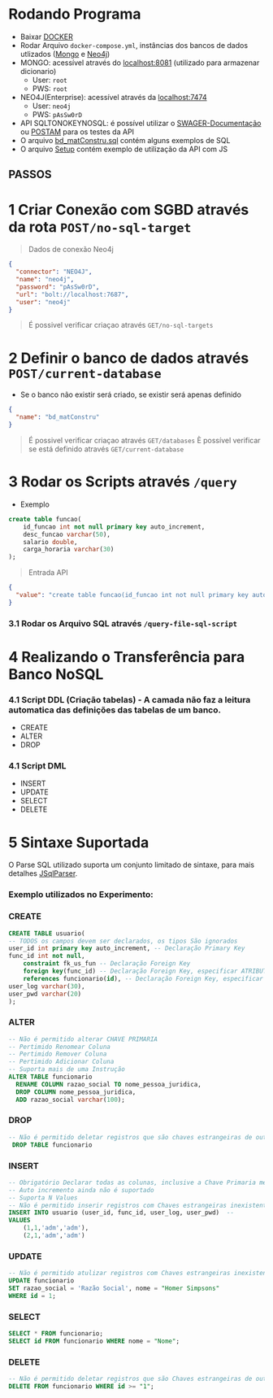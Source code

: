 # Rodando Programa

- Baixar [DOCKER](https://www.docker.com/)
- Rodar Arquivo ```docker-compose.yml```, instâncias dos bancos de dados utlizados ([Mongo](https://www.mongodb.com/) e [Neo4j](https://neo4j.com/))
- MONGO: acessível através do [localhost:8081](http://localhost:8081) (utilizado para armazenar dicionario)
  - User: ``root``
  - PWS: ``root``
- NEO4J(Enterprise): acessível através da [localhost:7474](http://localhost:7474)
    - User: ``neo4j``
    - PWS: ``pAsSw0rD``
- API SQLTONOKEYNOSQL: é possível utilizar o [SWAGER-Documentação](http://localhost:8080/swagger) ou [POSTAM](https://www.postman.com/) para os testes da API
- O arquivo [bd_matConstru.sql](.\Scripts\bd_matConstru.sql) contém alguns exemplos de SQL 
- O arquivo [Setup](.\Scripts\setup.js) contém exemplo de utilização da API com JS

## PASSOS

# 1 Criar Conexão com SGBD através da rota ```POST/no-sql-target```
> Dados de conexão Neo4j
```JSON
{
  "connector": "NEO4J",
  "name": "neo4j",
  "password": "pAsSw0rD",
  "url": "bolt://localhost:7687",
  "user": "neo4j"
}
```
> É possivel verificar criaçao através ```GET/no-sql-targets```

# 2 Definir o banco de dados através ```POST/current-database```
- Se o banco não existir será criado, se existir será apenas definido
```JSON
{
  "name": "bd_matConstru"
}
```
> É possivel verificar criaçao através ```GET/databases```
> È possível verificar se está definido através ```GET/current-database```

# 3 Rodar os Scripts através ```/query```
* Exemplo
```SQL
create table funcao(
    id_funcao int not null primary key auto_increment,
    desc_funcao varchar(50),
    salario double,
    carga_horaria varchar(30)
);
```
> Entrada API
```JSON
{
  "value": "create table funcao(id_funcao int not null primary key auto_increment,desc_funcao varchar(50),salario double,carga_horaria varchar(30));"
}
```
### 3.1 Rodar os Arquivo SQL através ```/query-file-sql-script```

# 4 Realizando o Transferência para Banco NoSQL
### 4.1 Script DDL (Criação tabelas) - A camada não faz a leitura automatica das definições das tabelas de um banco.
 - CREATE
 - ALTER
 - DROP
### 4.1 Script DML
- INSERT
- UPDATE
- SELECT
- DELETE

# 5 Sintaxe Suportada
O Parse SQL utilizado suporta um conjunto limitado de sintaxe, para mais detalhes [JSqlParser](https://github.com/JSQLParser/JSqlParser).
### Exemplo utilizados no Experimento:
### CREATE
```SQL
CREATE TABLE usuario(
-- TODOS os campos devem ser declarados, os tipos São ignorados
user_id int primary key auto_increment, -- Declaração Primary Key
func_id int not null,
    constraint fk_us_fun -- Declaração Foreign Key
    foreign key(func_id) -- Declaração Foreign Key, especificar ATRIBUTO
    references funcionario(id), -- Declaração Foreign Key, especificar TABELE E ATRIBUTO
user_log varchar(30),
user_pwd varchar(20)
);
```
### ALTER
```SQL
-- Não é permitido alterar CHAVE PRIMARIA
-- Pertimido Renomear Coluna
-- Pertimido Remover Coluna
-- Pertimido Adicionar Coluna
-- Suporta mais de uma Instrução
ALTER TABLE funcionario
  RENAME COLUMN razao_social TO nome_pessoa_juridica,
  DROP COLUMN nome_pessoa_juridica,
  ADD razao_social varchar(100);
```
### DROP
```SQL
-- Não é permitido deletar registros que são chaves estrangeiras de outros registros
 DROP TABLE funcionario
```

### INSERT
```SQL
-- Obrigatório Declarar todas as colunas, inclusive a Chave Primaria mesmo Sendo Id
-- Auto incremento ainda não é suportado
-- Suporta N Values
-- Não é permitido inserir registros com Chaves estrangeiras inexistentes.
INSERT INTO usuario (user_id, func_id, user_log, user_pwd)  -- 
VALUES 
    (1,1,'adm','adm'), 
    (2,1,'adm','adm')
```

### UPDATE
```SQL
-- Não é permitido atulizar registros com Chaves estrangeiras inexistentes.
UPDATE funcionario
SET razao_social = 'Razão Social', nome = "Homer Simpsons"
WHERE id = 1;
```

### SELECT
```SQL
SELECT * FROM funcionario;
SELECT id FROM funcionario WHERE nome = "Nome";
```

### DELETE
```SQL
-- Não é permitido deletar registros que são Chaves estrangeiras de outros registros.
DELETE FROM funcionario WHERE id >= "1";
```



















